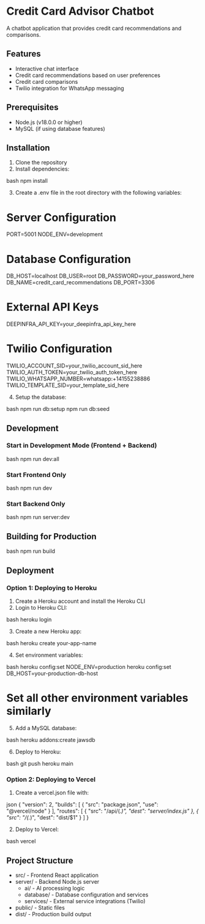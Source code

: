 # Credit Card Advisor Chatbot

A chatbot application that provides credit card recommendations and comparisons.

## Features

- Interactive chat interface
- Credit card recommendations based on user preferences
- Credit card comparisons
- Twilio integration for WhatsApp messaging

## Prerequisites

- Node.js (v18.0.0 or higher)
- MySQL (if using database features)

## Installation

1. Clone the repository
2. Install dependencies:

bash
npm install


3. Create a .env file in the root directory with the following variables:


# Server Configuration
PORT=5001
NODE_ENV=development

# Database Configuration
DB_HOST=localhost
DB_USER=root
DB_PASSWORD=your_password_here
DB_NAME=credit_card_recommendations
DB_PORT=3306

# External API Keys
DEEPINFRA_API_KEY=your_deepinfra_api_key_here

# Twilio Configuration
TWILIO_ACCOUNT_SID=your_twilio_account_sid_here
TWILIO_AUTH_TOKEN=your_twilio_auth_token_here
TWILIO_WHATSAPP_NUMBER=whatsapp:+14155238886
TWILIO_TEMPLATE_SID=your_template_sid_here


4. Setup the database:

bash
npm run db:setup
npm run db:seed


## Development

### Start in Development Mode (Frontend + Backend)

bash
npm run dev:all


### Start Frontend Only

bash
npm run dev


### Start Backend Only

bash
npm run server:dev


## Building for Production

bash
npm run build


## Deployment

### Option 1: Deploying to Heroku

1. Create a Heroku account and install the Heroku CLI
2. Login to Heroku CLI:

bash
heroku login


3. Create a new Heroku app:

bash
heroku create your-app-name


4. Set environment variables:

bash
heroku config:set NODE_ENV=production
heroku config:set DB_HOST=your-production-db-host
# Set all other environment variables similarly


5. Add a MySQL database:

bash
heroku addons:create jawsdb


6. Deploy to Heroku:

bash
git push heroku main


### Option 2: Deploying to Vercel

1. Create a vercel.json file with:

json
{
  "version": 2,
  "builds": [
    {
      "src": "package.json",
      "use": "@vercel/node"
    }
  ],
  "routes": [
    {
      "src": "/api/(.*)",
      "dest": "server/index.js"
    },
    {
      "src": "/(.*)",
      "dest": "dist/$1"
    }
  ]
}


2. Deploy to Vercel:

bash
vercel


## Project Structure

- src/ - Frontend React application
- server/ - Backend Node.js server
  - ai/ - AI processing logic
  - database/ - Database configuration and services
  - services/ - External service integrations (Twilio)
- public/ - Static files
- dist/ - Production build output